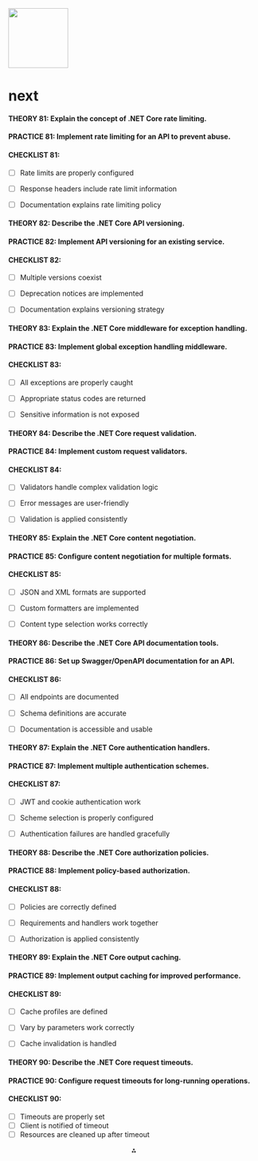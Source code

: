<img src="https://r2cdn.perplexity.ai/pplx-full-logo-primary-dark%402x.png" class="logo" width="120"/>

# next

#### THEORY 81: Explain the concept of .NET Core rate limiting.

#### PRACTICE 81: Implement rate limiting for an API to prevent abuse.

#### CHECKLIST 81:

- [ ] Rate limits are properly configured
- [ ] Response headers include rate limit information
- [ ] Documentation explains rate limiting policy


#### THEORY 82: Describe the .NET Core API versioning.

#### PRACTICE 82: Implement API versioning for an existing service.

#### CHECKLIST 82:

- [ ] Multiple versions coexist
- [ ] Deprecation notices are implemented
- [ ] Documentation explains versioning strategy


#### THEORY 83: Explain the .NET Core middleware for exception handling.

#### PRACTICE 83: Implement global exception handling middleware.

#### CHECKLIST 83:

- [ ] All exceptions are properly caught
- [ ] Appropriate status codes are returned
- [ ] Sensitive information is not exposed


#### THEORY 84: Describe the .NET Core request validation.

#### PRACTICE 84: Implement custom request validators.

#### CHECKLIST 84:

- [ ] Validators handle complex validation logic
- [ ] Error messages are user-friendly
- [ ] Validation is applied consistently


#### THEORY 85: Explain the .NET Core content negotiation.

#### PRACTICE 85: Configure content negotiation for multiple formats.

#### CHECKLIST 85:

- [ ] JSON and XML formats are supported
- [ ] Custom formatters are implemented
- [ ] Content type selection works correctly


#### THEORY 86: Describe the .NET Core API documentation tools.

#### PRACTICE 86: Set up Swagger/OpenAPI documentation for an API.

#### CHECKLIST 86:

- [ ] All endpoints are documented
- [ ] Schema definitions are accurate
- [ ] Documentation is accessible and usable


#### THEORY 87: Explain the .NET Core authentication handlers.

#### PRACTICE 87: Implement multiple authentication schemes.

#### CHECKLIST 87:

- [ ] JWT and cookie authentication work
- [ ] Scheme selection is properly configured
- [ ] Authentication failures are handled gracefully


#### THEORY 88: Describe the .NET Core authorization policies.

#### PRACTICE 88: Implement policy-based authorization.

#### CHECKLIST 88:

- [ ] Policies are correctly defined
- [ ] Requirements and handlers work together
- [ ] Authorization is applied consistently


#### THEORY 89: Explain the .NET Core output caching.

#### PRACTICE 89: Implement output caching for improved performance.

#### CHECKLIST 89:

- [ ] Cache profiles are defined
- [ ] Vary by parameters work correctly
- [ ] Cache invalidation is handled


#### THEORY 90: Describe the .NET Core request timeouts.

#### PRACTICE 90: Configure request timeouts for long-running operations.

#### CHECKLIST 90:

- [ ] Timeouts are properly set
- [ ] Client is notified of timeout
- [ ] Resources are cleaned up after timeout

<div style="text-align: center">⁂</div>

[^1]: paste.txt

[^2]: https://en.wikipedia.org/wiki/Paris

[^3]: https://en.wikipedia.org/wiki/List_of_capitals_of_France

[^4]: https://home.adelphi.edu/~ca19535/page 4.html

[^5]: https://www.britannica.com/place/Paris

[^6]: https://www.britannica.com/place/France

[^7]: https://www.tn-physio.at/faq/what-is-the-capital-of-france%3F

[^8]: https://www.coe.int/en/web/interculturalcities/paris

[^9]: https://multimedia.europarl.europa.eu/en/video/infoclip-european-union-capitals-paris-france_I199003

